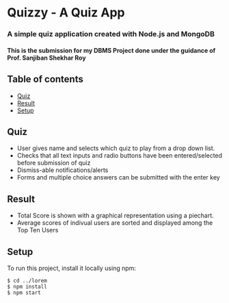 # Quizzy - A Quiz App
### A simple quiz application created with Node.js and MongoDB

#### This is the submission for my DBMS Project done under the guidance of Prof. Sanjiban Shekhar Roy

## Table of contents
* [Quiz](#quiz)
* [Result](#result)
* [Setup](#setup)

## Quiz
* User gives name and selects which quiz to play from a drop down list. 
* Checks that all text inputs and radio buttons have been entered/selected before submission of quiz
* Dismiss-able notifications/alerts
* Forms and multiple choice answers can be submitted with the enter key


## Result
* Total Score is shown with a graphical representation using a piechart.
* Average scores of indivual users are sorted and displayed among the Top Ten Users

## Setup
To run this project, install it locally using npm:

```
$ cd ../lorem
$ npm install
$ npm start
```
